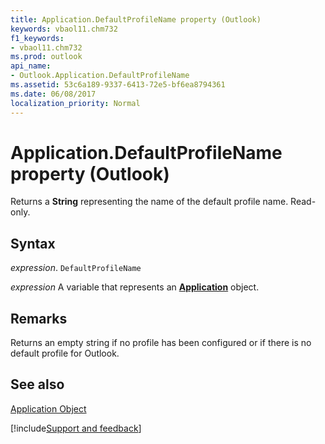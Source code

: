 ```yaml
---
title: Application.DefaultProfileName property (Outlook)
keywords: vbaol11.chm732
f1_keywords:
- vbaol11.chm732
ms.prod: outlook
api_name:
- Outlook.Application.DefaultProfileName
ms.assetid: 53c6a189-9337-6413-72e5-bf6ea8794361
ms.date: 06/08/2017
localization_priority: Normal
---
```



# Application.DefaultProfileName property (Outlook)

Returns a  **String** representing the name of the default profile name. Read-only.


## Syntax

_expression_. `DefaultProfileName`

_expression_ A variable that represents an **[Application](Outlook.Application.md)** object.


## Remarks

Returns an empty string if no profile has been configured or if there is no default profile for Outlook.


## See also


[Application Object](Outlook.Application.md)

[!include[Support and feedback](~/includes/feedback-boilerplate.md)]